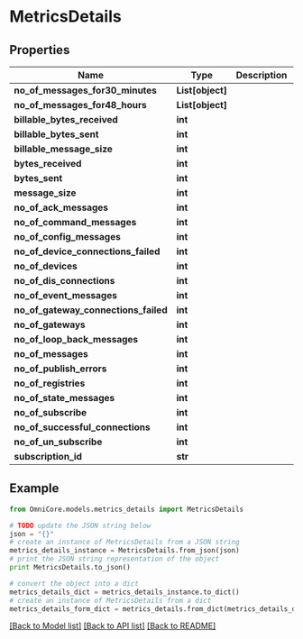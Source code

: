 # MetricsDetails


## Properties
Name | Type | Description | Notes
------------ | ------------- | ------------- | -------------
**no_of_messages_for30_minutes** | **List[object]** |  | [optional] 
**no_of_messages_for48_hours** | **List[object]** |  | [optional] 
**billable_bytes_received** | **int** |  | [optional] 
**billable_bytes_sent** | **int** |  | [optional] 
**billable_message_size** | **int** |  | [optional] 
**bytes_received** | **int** |  | [optional] 
**bytes_sent** | **int** |  | [optional] 
**message_size** | **int** |  | [optional] 
**no_of_ack_messages** | **int** |  | [optional] 
**no_of_command_messages** | **int** |  | [optional] 
**no_of_config_messages** | **int** |  | [optional] 
**no_of_device_connections_failed** | **int** |  | [optional] 
**no_of_devices** | **int** |  | [optional] 
**no_of_dis_connections** | **int** |  | [optional] 
**no_of_event_messages** | **int** |  | [optional] 
**no_of_gateway_connections_failed** | **int** |  | [optional] 
**no_of_gateways** | **int** |  | [optional] 
**no_of_loop_back_messages** | **int** |  | [optional] 
**no_of_messages** | **int** |  | [optional] 
**no_of_publish_errors** | **int** |  | [optional] 
**no_of_registries** | **int** |  | [optional] 
**no_of_state_messages** | **int** |  | [optional] 
**no_of_subscribe** | **int** |  | [optional] 
**no_of_successful_connections** | **int** |  | [optional] 
**no_of_un_subscribe** | **int** |  | [optional] 
**subscription_id** | **str** |  | [optional] 

## Example

```python
from OmniCore.models.metrics_details import MetricsDetails

# TODO update the JSON string below
json = "{}"
# create an instance of MetricsDetails from a JSON string
metrics_details_instance = MetricsDetails.from_json(json)
# print the JSON string representation of the object
print MetricsDetails.to_json()

# convert the object into a dict
metrics_details_dict = metrics_details_instance.to_dict()
# create an instance of MetricsDetails from a dict
metrics_details_form_dict = metrics_details.from_dict(metrics_details_dict)
```
[[Back to Model list]](../README.md#documentation-for-models) [[Back to API list]](../README.md#documentation-for-api-endpoints) [[Back to README]](../README.md)


